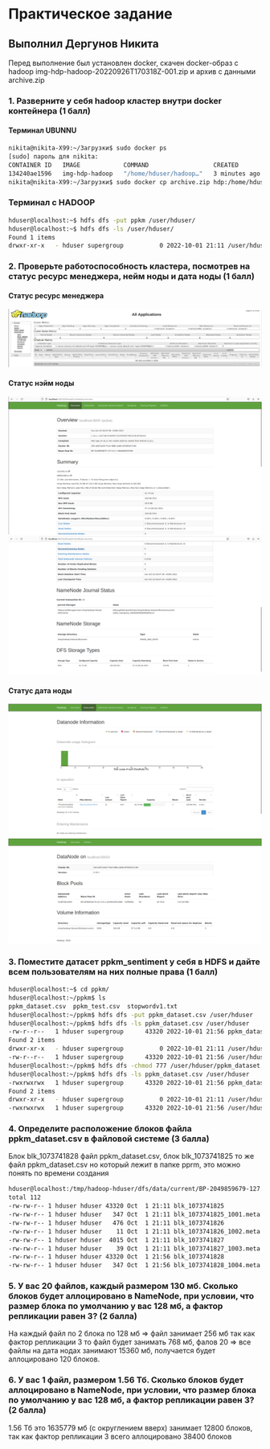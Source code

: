 # Практическое задание
## Выполнил Дергунов Никита
Перед выполнение был установлен docker, скачен  docker-образ с hadoop img-hdp-hadoop-20220926T170318Z-001.zip и архив с данными archive.zip
### 1. Разверните у себя hadoop кластер внутри docker контейнера (1 балл) ###
#### Терминал UBUNNU ####
```sh
nikita@nikita-X99:~/Загрузки$ sudo docker ps
[sudo] пароль для nikita: 
CONTAINER ID   IMAGE            COMMAND                  CREATED         STATUS         PORTS                                                                                                                                                                                                                                                                                                                                                                                                                                                                                                          NAMES
134240ae1596   img-hdp-hadoop   "/home/hduser/hadoop…"   3 minutes ago   Up 3 minutes   0.0.0.0:4040->4040/tcp, :::4040->4040/tcp, 22/tcp, 8020/tcp, 8030-8033/tcp, 0.0.0.0:4044->4044/tcp, :::4044->4044/tcp, 8040/tcp, 0.0.0.0:8042->8042/tcp, :::8042->8042/tcp, 0.0.0.0:8088->8088/tcp, :::8088->8088/tcp, 8080/tcp, 9000/tcp, 9864/tcp, 9870/tcp, 10000/tcp, 10020/tcp, 19888/tcp, 50010/tcp, 0.0.0.0:8888->8888/tcp, :::8888->8888/tcp, 0.0.0.0:50070->50070/tcp, :::50070->50070/tcp, 0.0.0.0:50075->50075/tcp, :::50075->50075/tcp, 50020/tcp, 0.0.0.0:50090->50090/tcp, :::50090->50090/tcp   hdp
nikita@nikita-X99:~/Загрузки$ sudo docker cp archive.zip hdp:/home/hduser/
````
### Терминал с HADOOP ####
```sh
hduser@localhost:~$ hdfs dfs -put ppkm /user/hduser/
hduser@localhost:~$ hdfs dfs -ls /user/hduser/
Found 1 items
drwxr-xr-x   - hduser supergroup          0 2022-10-01 21:11 /user/hduser/ppkm
```
### 2. Проверьте работоспособность кластера, посмотрев на статус ресурс менеджера, нейм ноды и дата ноды (1 балл) ###
#### Статус ресурс менеджера ####
![resource_manager.png](images/resource_manager.png)
#### Статус нэйм ноды ####
![name_node_status.png](images/name_node_status.png)
![name_node_status_2.png](images/name_node_status_2.png)
#### Статус дата ноды ####
![data_node_status.png](images/data_node_status.png)
![data_node_status_2.png](images/data_node_status_2.png)

### 3. Поместите датасет ppkm_sentiment у себя в HDFS и дайте всем пользователям на них полные права (1 балл) ###
```sh
hduser@localhost:~$ cd ppkm/
hduser@localhost:~/ppkm$ ls      
ppkm_dataset.csv  ppkm_test.csv  stopwordv1.txt
hduser@localhost:~/ppkm$ hdfs dfs -put ppkm_dataset.csv /user/hduser
hduser@localhost:~/ppkm$ hdfs dfs -ls ppkm_dataset.csv /user/hduser
-rw-r--r--   1 hduser supergroup      43320 2022-10-01 21:56 ppkm_dataset.csv
Found 2 items
drwxr-xr-x   - hduser supergroup          0 2022-10-01 21:11 /user/hduser/ppkm
-rw-r--r--   1 hduser supergroup      43320 2022-10-01 21:56 /user/hduser/ppkm_dataset.csv
hduser@localhost:~/ppkm$ hdfs dfs -chmod 777 /user/hduser/ppkm_dataset.csv
hduser@localhost:~/ppkm$ hdfs dfs -ls ppkm_dataset.csv /user/hduser
-rwxrwxrwx   1 hduser supergroup      43320 2022-10-01 21:56 ppkm_dataset.csv
Found 2 items
drwxr-xr-x   - hduser supergroup          0 2022-10-01 21:11 /user/hduser/ppkm
-rwxrwxrwx   1 hduser supergroup      43320 2022-10-01 21:56 /user/hduser/ppkm_dataset.csv
```
### 4. Определите расположение блоков файла ppkm_dataset.csv в файловой системе (3 балла) ###
Блок blk_1073741828 файл ppkm_dataset.csv, блок blk_1073741825 то же файл ppkm_dataset.csv но который лежит в папке pprm,
это можно понять по времени создания
```sh
hduser@localhost:/tmp/hadoop-hduser/dfs/data/current/BP-2049859679-127.0.0.1-1664658453998/current/finalized/subdir0/subdir0$ ls -l
total 112
-rw-rw-r-- 1 hduser hduser 43320 Oct  1 21:11 blk_1073741825
-rw-rw-r-- 1 hduser hduser   347 Oct  1 21:11 blk_1073741825_1001.meta
-rw-rw-r-- 1 hduser hduser   476 Oct  1 21:11 blk_1073741826
-rw-rw-r-- 1 hduser hduser    11 Oct  1 21:11 blk_1073741826_1002.meta
-rw-rw-r-- 1 hduser hduser  4015 Oct  1 21:11 blk_1073741827
-rw-rw-r-- 1 hduser hduser    39 Oct  1 21:11 blk_1073741827_1003.meta
-rw-rw-r-- 1 hduser hduser 43320 Oct  1 21:56 blk_1073741828
-rw-rw-r-- 1 hduser hduser   347 Oct  1 21:56 blk_1073741828_1004.meta
```
### 5. У вас 20 файлов, каждый размером 130 мб. Сколько блоков будет аллоцировано в NameNode, при условии, что размер блока по умолчанию у вас 128 мб, а фактор репликации равен 3? (2 балла) ###
На каждый файл по 2 блока по 128 мб => файл занимает 256 мб так как фактор репликации 3 то файл будет занимать 768 мб,
фалов 20 => все файлы на дата нодах занимают 15360 мб, получается будет аллоцировано 120 блоков. 
### 6. У вас 1 файл, размером 1.56 Тб. Сколько блоков будет аллоцировано в NameNode, при условии, что размер блока по умолчанию у вас 128 мб, а фактор репликации равен 3? (2 балла) ###
1.56 Тб это 1635779 мб (с округлением вверх) занимает 12800 блоков, так как фактор репликации 3 
всего аллоцировано 38400 блоков